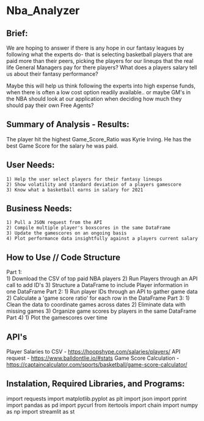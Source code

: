 # Nba_Analyzer

## Brief:
We are hoping to answer if there is any hope in our fantasy leagues by following what the experts do- that is selecting basketball players that are paid more than their peers, picking the players for our lineups that the real life General Managers pay for there players? What does a players salary tell us about their fantasy performance? 
    
Maybe this will help us think following the experts into high expense funds, when there is often a low cost option readily available.. or maybe GM's in the NBA should look at our application when deciding how much they should pay their own Free Agents?


## Summary of Analysis - Results:
The player hit the highest Game_Score_Ratio was Kyrie Irving. He has the best Game Score for the salary he was paid. 


## User Needs:
    1) Help the user select players for their fantasy lineups
    2) Show volatility and standard deviation of a players gamescore
    3) Know what a basketball earns in salary for 2021

## Business Needs:
    1) Pull a JSON request from the API
    2) Compile multiple player's boxscores in the same DataFrame
    3) Update the gamescores on an ongoing basis
    4) Plot performance data insightfully against a players current salary

## How to Use // Code Structure
Part 1:    
    1) Download the CSV of top paid NBA players
    2) Run Players through an API call to add ID's
    3) Structure a DataFrame to include Player information in one DataFrame
Part 2:
    1) Run player IDs through an API to gather game data
    2) Calculate a 'game score ratio' for each row in the DataFrame
Part 3:
    1) Clean the data to coordinate games across dates
    2) Eliminate data with missing games
    3) Organize game scores by players in the same DataFrame
Part 4)
    1) Plot the gamescores over time

## API's
Player Salaries to CSV - https://hoopshype.com/salaries/players/
API request - https://www.balldontlie.io/#stats
Game Score Calculation - https://captaincalculator.com/sports/basketball/game-score-calculator/

## Instalation, Required Libraries, and Programs:
import requests
import matplotlib.pyplot as plt
import json
import pprint
import pandas as pd
import pycurl
from itertools import chain
import numpy as np
import streamlit as st
